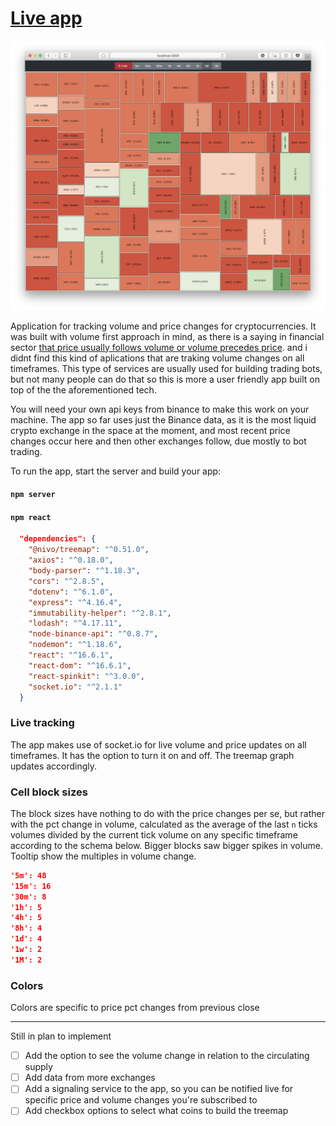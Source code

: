 
# [Live app](https://binancevol.herokuapp.com/)

![demo](/src/img/layout.png)

Application for tracking volume and price changes for cryptocurrencies. It was built with volume first approach in mind, as there is a saying in financial sector [that price usually follows volume or volume precedes price](https://www.investopedia.com/articles/technical/02/010702.asp). and i didnt find this kind of aplications that are traking volume changes on all timeframes. This type of services are usually used for building trading bots, but not many people can do that so this is more a user friendly app built on top of the the aforementioned tech.

You will need your own api keys from binance to make this work on your machine. The app so far uses just the Binance data, as it is the most liquid crypto exchange in the space at the moment, and most recent price changes occur here and then other exchanges follow, due mostly to bot trading.

To run the app, start the server and build your app:

#### `npm server`

#### `npm react`

```json
  "dependencies": {
    "@nivo/treemap": "^0.51.0",
    "axios": "^0.18.0",
    "body-parser": "^1.18.3",
    "cors": "^2.8.5",
    "dotenv": "^6.1.0",
    "express": "^4.16.4",
    "immutability-helper": "^2.8.1",
    "lodash": "^4.17.11",
    "node-binance-api": "^0.8.7",
    "nodemon": "^1.18.6",
    "react": "^16.6.1",
    "react-dom": "^16.6.1",
    "react-spinkit": "^3.0.0",
    "socket.io": "^2.1.1"
  }
```

### Live tracking

The app makes use of socket.io for live volume and price updates on all timeframes. It has the option to turn it on and off. The treemap graph updates accordingly.

### Cell block sizes

The block sizes have nothing to do with the price changes per se, but rather with the pct change in volume, calculated as the average of the last `n` ticks volumes divided by the current tick volume on any specific timeframe according to the schema below. Bigger blocks saw bigger spikes in volume. Tooltip show the multiples in volume change.

```json
'5m': 48
'15m': 16
'30m': 8
'1h': 5
'4h': 5
'8h': 4
'1d': 4
'1w': 2
'1M': 2
```

### Colors

Colors are specific to price pct changes from previous close

___

Still in plan to implement

- [ ] Add the option to see the volume change in relation to the circulating supply
- [ ] Add data from more exchanges
- [ ] Add a signaling service to the app, so you can be notified live for specific price and volume changes you're subscribed to
- [ ] Add checkbox options to select what coins to build the treemap
